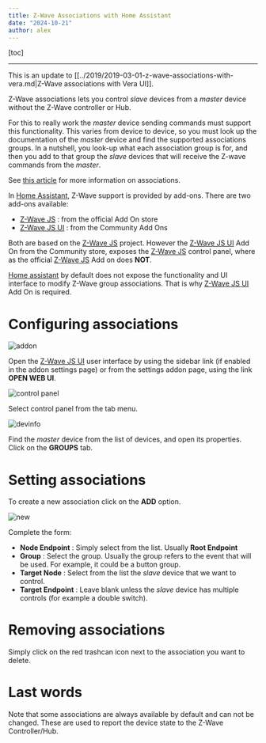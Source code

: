 ```yaml
---
title: Z-Wave Associations with Home Assistant
date: "2024-10-21"
author: alex
---
```

[toc]
***
This is an update to [[../2019/2019-03-01-z-wave-associations-with-vera.md|Z-Wave associations with Vera UI]].


Z-Wave associations lets you control _slave_ devices from a _master_
device without the Z-Wave controller or Hub.

For this to really work the _master_ device sending commands must
support this functionality.  This varies from device to device,
so you must look up the documentation of the _master_ device and
find the supported associations groups.  In a nutshell, you look-up
what each association group is for, and then you add to that group
the _slave_ devices that will receive the Z-wave commands from the
_master_.

See [this article][ref1] for more information on associations.

In [Home Assistant][hassio], Z-Wave support is provided by add-ons.  There
are two add-ons available:

- [Z-Wave JS][addon] : from the official Add On store
- [Z-Wave JS UI][uiaddon] : from the  Community Add Ons

Both are based on the [Z-Wave JS][zwavejs] project.  However the [Z-Wave JS UI][uiaddon] Add On from the
Community store, exposes the [Z-Wave JS][zwavejs] control panel, where as the official [Z-Wave JS][addon]
Add on does **NOT**.

[Home assistant][hassio] by default does not expose the functionality and UI
interface to modify Z-Wave group associations.  That is why [Z-Wave JS UI][uiaddon] Add On is
required.


# Configuring associations

![addon]({static}/images/2025/zassoc/addon-lo.png)

Open the [Z-Wave JS UI][uiaddon] user interface by using the sidebar link (if enabled in the
addon settings page) or from the settings addon page, using the link **OPEN WEB UI**.

![control panel]({static}/images/2025/zassoc/menu-lo.png)

Select control panel from the tab menu.

![devinfo]({static}/images/2025/zassoc/device-grp-lo.png)

Find the _master_ device from the list of devices, and open its properties.  Click on the **GROUPS**
tab.

# Setting associations


To create a new association click on the **ADD** option.

![new]({static}/images/2025/zassoc/new-lo.png)

Complete the form:

- **Node Endpoint** : Simply select from the list.  Usually **Root Endpoint**
- **Group** : Select the group.  Usually the group refers to the event that will be used.  For
  example, it could be a button group.
- **Target Node** : Select from the list the _slave_ device that we want to control.
- **Target Endpoint** : Leave blank unless the _slave_ device has multiple controls (for example
  a double switch).

# Removing associations

Simply click on the red trashcan icon next to the association you want to delete.

# Last words

Note that some associations are always available by default and can not be changed.  These
are used to report the device state to the Z-Wave Controller/Hub.


  [addon]: https://github.com/home-assistant/addons/tree/master/zwave_js
  [uiaddon]: https://github.com/hassio-addons/addon-zwave-js-ui
  [zwavejs]: https://github.com/zwave-js
  [hassio]: https://www.home-assistant.io/
  [ref1]: https://www.vesternet.com/en-eu/pages/z-wave-groups-scenes-associations